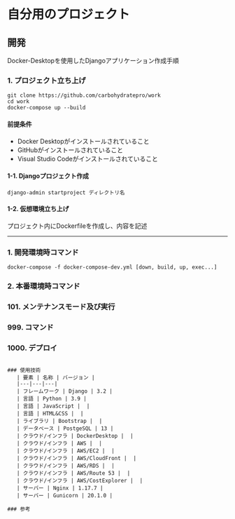 # 自分用のプロジェクト

## 開発
Docker-Desktopを使用したDjangoアプリケーション作成手順

### 1. プロジェクト立ち上げ
```text
git clone https://github.com/carbohydratepro/work
cd work
docker-compose up --build
```
#### 前提条件
* Docker Desktopがインストールされていること
* GitHubがインストールされていること
* Visual Studio Codeがインストールされていること

#### 1-1. Djangoプロジェクト作成
```text
django-admin startproject ディレクトリ名
```

#### 1-2. 仮想環境立ち上げ
プロジェクト内にDockerfileを作成し、内容を記述

---

### 1. 開発環境時コマンド
```text
docker-compose -f docker-compose-dev.yml [down, build, up, exec...]
```

### 2. 本番環境時コマンド


### 101. メンテナンスモード及び実行


### 999. コマンド


### 1000. デプロイ

```

### 使用技術
   | 要素 | 名称 | バージョン |
   |---|---|---|
   | フレームワーク | Django | 3.2 |
   | 言語 | Python | 3.9 |
   | 言語 | JavaScript |  |
   | 言語 | HTML&CSS |  |
   | ライブラリ | Bootstrap |  |
   | データベース | PostgeSQL | 13 |
   | クラウド/インフラ | DockerDesktop |  |
   | クラウド/インフラ | AWS |  |
   | クラウド/インフラ | AWS/EC2 |  |
   | クラウド/インフラ | AWS/CloudFront |  |
   | クラウド/インフラ | AWS/RDS |  |
   | クラウド/インフラ | AWS/Route 53 |  |
   | クラウド/インフラ | AWS/CostExplorer |  |
   | サーバー | Nginx | 1.17.7 |
   | サーバー | Gunicorn | 20.1.0 |
   
### 参考
